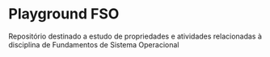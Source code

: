# Playground FSO

Repositório destinado a estudo de propriedades e atividades relacionadas à disciplina de Fundamentos de Sistema Operacional
